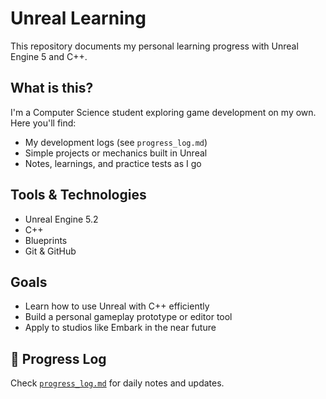 # Unreal Learning

This repository documents my personal learning progress with Unreal Engine 5 and C++.

## What is this?
I'm a Computer Science student exploring game development on my own.  
Here you'll find:
- My development logs (see `progress_log.md`)
- Simple projects or mechanics built in Unreal
- Notes, learnings, and practice tests as I go

## Tools & Technologies
- Unreal Engine 5.2
- C++
- Blueprints
- Git & GitHub

## Goals
- Learn how to use Unreal with C++ efficiently
- Build a personal gameplay prototype or editor tool
- Apply to studios like Embark in the near future
  
## 📆 Progress Log

Check [`progress_log.md`](progress_log.md) for daily notes and updates.
